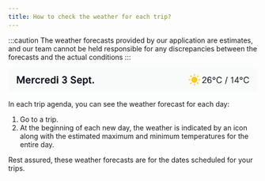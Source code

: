 ```yaml
---
title: How to check the weather for each trip?
---
```


:::caution
The weather forecasts provided by our application are estimates, and our team cannot be held responsible for any discrepancies between the forecasts and the actual conditions
:::

![](./images/weather.png)

In each trip agenda, you can see the weather forecast for each day:

1. Go to a trip.
2. At the beginning of each new day, the weather is indicated by an icon along with the estimated maximum and minimum temperatures for the entire day.

Rest assured, these weather forecasts are for the dates scheduled for your trips.